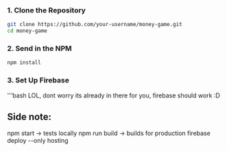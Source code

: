 ### 1. Clone the Repository

```bash
git clone https://github.com/your-username/money-game.git
cd money-game
```

### 2. Send in the NPM

```bash
npm install
```

### 3. Set Up Firebase

'''bash
LOL, dont worry its already in there for you, firebase should work :D

## Side note:

npm start -> tests locally
npm run build -> builds for production
firebase deploy --only hosting

